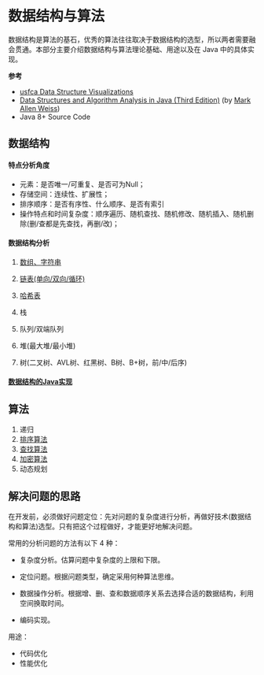 # 数据结构与算法

数据结构是算法的基石，优秀的算法往往取决于数据结构的选型，所以两者需要融会贯通。本部分主要介绍数据结构与算法理论基础、用途以及在 Java 中的具体实现。

**参考**

- [usfca Data Structure Visualizations](https://www.cs.usfca.edu/~galles/visualization/Algorithms.html)
- [Data Structures and Algorithm Analysis in Java (Third Edition)](https://users.cs.fiu.edu/~weiss/#dsaajava3)  (by [Mark Allen Weiss](https://users.cs.fiu.edu/~weiss/))
- Java 8+ Source Code

## 数据结构

#### 特点分析角度

- 元素：是否唯一/可重复、是否可为Null；
- 存储空间：连续性、扩展性；
- 排序顺序：是否有序性、什么顺序、是否有索引
- 操作特点和时间复杂度：顺序遍历、随机查找、随机修改、随机插入、随机删除(删/查都是先查找，再删/改)；

#### 数据结构分析

1. [数组、字符串](ds1array_string.md)

2. [链表(单向/双向/循环)](ds2linkedlist.md)
3. [哈希表](ds3hashtable)

4. 栈

5. 队列/双端队列

6. 堆(最大堆/最小堆)

7. 树(二叉树、AVL树、红黑树、B树、B+树，前/中/后序)

#### [数据结构的Java实现](data_structure_java.md)

## 算法

1. 递归
2. [排序算法](a1sort.md)
3. [查找算法](a2search,md)
4. [加密算法](a3encrypt.md)
5. 动态规划

## 解决问题的思路

在开发前，必须做好问题定位：先对问题的复杂度进行分析，再做好技术(数据结构和算法)选型。只有把这个过程做好，才能更好地解决问题。

常用的分析问题的方法有以下 4 种：

- 复杂度分析。估算问题中复杂度的上限和下限。

- 定位问题。根据问题类型，确定采用何种算法思维。

- 数据操作分析。根据增、删、查和数据顺序关系去选择合适的数据结构，利用空间换取时间。

- 编码实现。

用途：

- 代码优化
- 性能优化